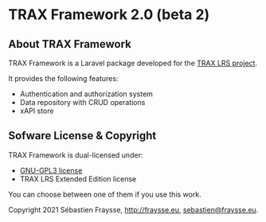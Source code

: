 # TRAX Framework 2.0 (beta 2)


## About TRAX Framework

TRAX Framework is a Laravel package developed for the [TRAX LRS project](http://traxlrs.com).

It provides the following features:

- Authentication and authorization system
- Data repository with CRUD operations
- xAPI store


## Sofware License & Copyright

TRAX Framework is dual-licensed under:

- [GNU-GPL3 license](https://www.gnu.org/licenses/gpl-3.0.fr.html)
- TRAX LRS Extended Edition license

You can choose between one of them if you use this work.

Copyright 2021 Sébastien Fraysse, http://fraysse.eu, sebastien@fraysse.eu.
